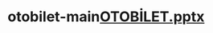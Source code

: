 # otobilet-main[OTOBİLET.pptx](https://github.com/miraykaradag/otobilet-main/files/8865200/OTOBILET.pptx)
